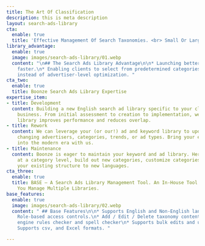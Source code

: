 ```yaml
---
title: The Art Of Classification
description: this is meta description
layout: search-ads-library
cta:
  enable: true
  title: 'Effective Management Of Search Taxonomies. <br> Small Or Large. B2B Or B2C. '
library_advantage:
  enable: true
  image: images/search-ads-library/01.webp
  content: "\n## The Search Ads Library Advantage\n\n* Launching better client campaigns,
    faster.\n* Enabling clients to select from predetermined categories.\n* Category-level,
    instead of advertiser-level optimization. "
cta_two:
  enable: true
  title: Boonze Search Ads Library Expertise
expertise_item:
- title: Development
  content: Building a new English search ad library specific to your clients and your
    business. From initial assessment to creation to implementation, we do it. A clean
    library improves performance and reduces overlap.
- title: Rework
  content: We can leverage your (or our!) ad and keyword library to update it for
    changing advertisers, categories, trends, or ad types. Bring your existing taxonomy
    into the modern era with us.
- title: Maintenance
  content: Boonze is eager to maintain your keyword and ad library. Here we can optimize
    at a category level, build out new categories, customize categories, or even apply
    your existing structure to new languages.
cta_three:
  enable: true
  title: BASE – A Search Ads Library Management Tool. An In-House Tool That Helps
    You Manage Multiple Libraries.
base_features:
  enable: true
  image: images/search-ads-library/02.webp
  content: " ## Base Features\n\n* Supports English and Non-English languages.\n*
    Role-based access controls.\n* Add / Edit / Delete taxonomy content.\n* Search
    engine rules checker and spell checker\n* Supports bulk edits and uploads.\n*
    Supports csv, and Excel formats. "

---
```

